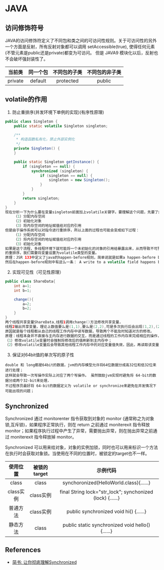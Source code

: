 # JAVA

## 访问修饰符号

JAVA的访问修饰符定义了不同包和类之间的可访问性规则。关于可访问性的另外一个方面是反射，所有反射对象都可以调用 setAccessible(true), 使得任何元素(不管元素是public还是private)都变为可访问。 但是 JAVA9 模块化以后，反射也不会破坏强封装性了。

| 当前类 | 同一个包 | 不同包的子类 | 不同包的非子类 |
| :---: | :---: | :---: | :---: |
| private | default | protected | public|

## volatile的作用

1. 防止重排序(并发环境下单例的实现)(有序性原理)

```java
public class Singleton {
    public static volatile Singleton singleton;

    /**
     * 构造函数私有化，禁止外部实例化
     */
    private Singleton() {
    }

    public static Singleton getInstance() {
        if (singleton == null) {
            synchronized (singleton) {
                if (singleton == null) {
                    singleton = new Singleton();
                }
            }
        }
        return singleton;
    }
}
现在分析一下为什么要在变量singleton前面加上volatile关键字。要理解这个问题，先要了解对象的构造过程，实例化一个对象其实可以分为三个步骤：
    （1）分配内存空间
    （2）初始化对象
    （3）将内存空间的地址赋值给对应的引用
但是由于操作系统可以对指令进行重排序，所以上面的过程也可能会变成如下过程：
    （1）分配内存空间
    （2）将内存空间的地址赋值给对应的引用
    （3）初始化对象
如果是这个流程，多线程环境下就可能将一个未初始化的对象的引用给暴露出来，从而导致不可预料的结果。因此，为了防止这个过程
的重排序，我们需要将变量设置为volatile类型的变量。 
原理：JSR 133中定义了java的happen-before规则，简单说就是如果a happen-before b,则a所做的任何操作对b是可见的。
然后在happen-before规则中有这么一条： A write to a volatile field happens before every subsequent read of that volatile.
```

2. 实现可见性（可见性原理）

```java
public class ShareData{
    int a=1;
    int b=1;

    change(){
        a=2;
        b=2;
    }
}
两个线程共享变量ShareData,线程1调用change()方法修改共享变量，
线程2输出共享变量，理论上数值要么是(1,1),要么是(2,2),可是多次执行后会出现(1,2),(2,1)的情况；
原因就是每个线程都从自己的线程工作内存中读写数据，导致两个不能及时知道对方的修改。
原理：线程本身并不直接与主内存进行数据的交互，而是通过线程的工作内存来完成相应的操作，volatile变量的写操作与普通变量有以下两点区别：
（1）修改volatile变量时会强制将修改后的值刷新到主内存中；
（2）修改volatile变量后会导致其他线程工作内存中的对应变量值失效，因此，再读取该变量的时候就需要重新读取主内存中的值；
```

3. 保证对64bit值的单次写的原子性

```text
double 和 long都是64bit的数据，jvm的内存模型允许将64位数据分成高32位和低32位来进行处理；
这样就会导致一次写操作实际上对应了两个写操作。 虽然鼓励jvm实现时避免将 64-bit的数据分成两个32-bit来处理，
不过程序员最好将 64-bit的数据定义为 volatile or synchronize来避免在并发情况下可能出现的问题；
```

## Synchronized

Synchronized 通过 monitorenter 指令获取到对象的 monitor (通常称之为对象锁,互斥锁)，如果程序正常执行，则在 return 之前通过 moniterexit 指令释放 monitor；如果程序执行过程中产生了异常，需要抛出异常，则在抛出异常之前通过 moniterexit 指令释放掉 monitor。

Synchronized 可以用来给对象，对象的实例加锁，同时也可以用来标识一个方法在执行时会获取对象锁。当使用在不同的位置时，被锁定的target也不一样。

|使用位置|被锁的target|示例代码|
|:-:|:-:|:-:|
|class|class|synchoronized(HelloWorld.class){......}|
|class实例|class实例|final String lock="str_lock"; synchonized (lock) {......}|
|普通方法|class实例|public synchronized void hi() {......}|
|静态方法|class|public static synchronized void hello() {......}|

## References

* [简书: 让你彻底理解Synchronized](https://www.jianshu.com/p/d53bf830fa09)
